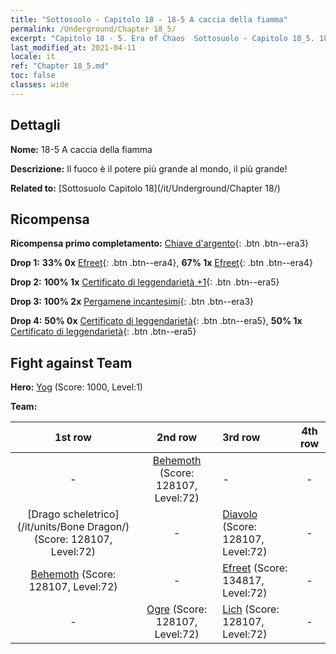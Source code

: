 ```yaml
---
title: "Sottosuolo - Capitolo 18 - 18-5 A caccia della fiamma"
permalink: /Underground/Chapter 18_5/
excerpt: "Capitolo 18 - 5. Era of Chaos  Sottosuolo - Capitolo 18_5. 18-5 A caccia della fiamma"
last_modified_at: 2021-04-11
locale: it
ref: "Chapter 18_5.md"
toc: false
classes: wide
---
```


## Dettagli

 **Nome:** 18-5 A caccia della fiamma

 **Descrizione:** Il fuoco è il potere più grande al mondo, il più grande!

 **Related to:** [Sottosuolo Capitolo 18](/it/Underground/Chapter 18/)

## Ricompensa

 **Ricompensa primo completamento:** [Chiave d'argento](/it/Items/con_693/){: .btn .btn--era3}

 **Drop 1:** **33% 0x** [Efreet](/it/Items/unt_231/){: .btn .btn--era4}, **67% 1x** [Efreet](/it/Items/unt_231/){: .btn .btn--era4}

 **Drop 2:** **100% 1x** [Certificato di leggendarietà +1](/it/Items/mat_74/){: .btn .btn--era5}

 **Drop 3:** **100% 2x** [Pergamene incantesimi](/it/Items/con_694/){: .btn .btn--era3}

 **Drop 4:** **50% 0x** [Certificato di leggendarietà](/it/Items/mat_67/){: .btn .btn--era5}, **50% 1x** [Certificato di leggendarietà](/it/Items/mat_67/){: .btn .btn--era5}


## Fight against Team
 **Hero:** [Yog](/it/heroes/Yog/) (Score: 1000, Level:1)

 **Team:**


  | 1st row | 2nd row | 3rd row | 4th row |
  |:----:|:----:|:----|:----:|
  | - | [Behemoth](/it/units/Behemoth/) (Score: 128107, Level:72)  | - | - |
  | [Drago scheletrico](/it/units/Bone Dragon/) (Score: 128107, Level:72)  | - | [Diavolo](/it/units/Devil/) (Score: 128107, Level:72)  | - |
  | [Behemoth](/it/units/Behemoth/) (Score: 128107, Level:72)  | - | [Efreet](/it/units/Efreeti/) (Score: 134817, Level:72)  | - |
  | - | [Ogre](/it/units/Ogre/) (Score: 128107, Level:72)  | [Lich](/it/units/Lich/) (Score: 128107, Level:72)  | - |


